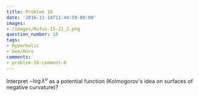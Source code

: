 ```yaml
---
title: Problem 18
date: '2016-11-14T11:44:59-08:00'
images:
- /images/Rufus-15-21_2.png
question_number: 18
tags:
- Hyperbolic
- Geo/Horo
comments:
- problem-18-comment-0
---
```

Interpret $-\log \lambda^u$ as a potential function (Kolmogorov's idea on
surfaces of negative curvature)?

